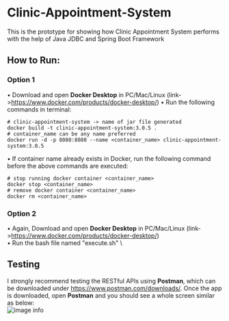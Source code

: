 # Clinic-Appointment-System
This is the prototype for showing how Clinic Appointment System performs with the help of Java JDBC and Spring Boot Framework 

## How to Run:

### Option 1
• Download and open **Docker Desktop** in PC/Mac/Linux (link->https://www.docker.com/products/docker-desktop/)
• Run the following commands in terminal:
  ```console
  # clinic-appointment-system -> name of jar file generated
  docker build -t clinic-appointment-system:3.0.5 .
  # container_name can be any name preferred
  docker run -d -p 8080:8080 --name <container_name> clinic-appointment-system:3.0.5
  ```
• If container name already exists in Docker, run the following command before the above commands are executed:
  ```console
  # stop running docker container <container_name>
  docker stop <container_name>
  # remove docker container <container_name>
  docker rm <container_name>
  ```
### Option 2
• Again, Download and open **Docker Desktop** in PC/Mac/Linux (link->https://www.docker.com/products/docker-desktop/) \
• Run the bash file named "execute.sh" \

## Testing
I strongly recommend testing the RESTful APIs using **Postman**, which can be downloaded under https://www.postman.com/downloads/.
Once the app is downloaded, open **Postman** and you should see a whole screen similar as below: \
![image info](./)
